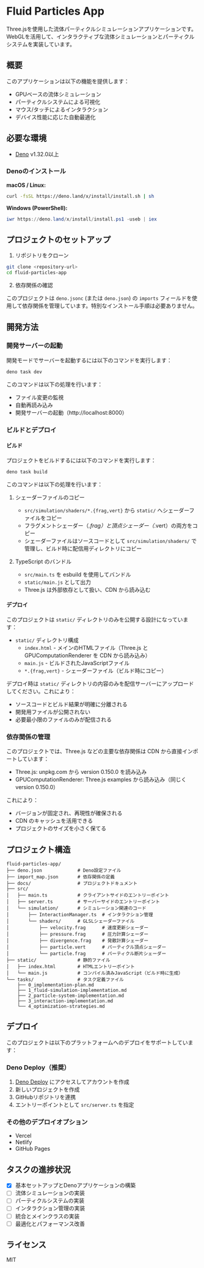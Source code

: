 # Fluid Particles App

Three.jsを使用した流体パーティクルシミュレーションアプリケーションです。WebGLを活用して、インタラクティブな流体シミュレーションとパーティクルシステムを実装しています。

## 概要

このアプリケーションは以下の機能を提供します：

- GPUベースの流体シミュレーション
- パーティクルシステムによる可視化
- マウス/タッチによるインタラクション
- デバイス性能に応じた自動最適化

## 必要な環境

- [Deno](https://deno.land/) v1.32.0以上

### Denoのインストール

**macOS / Linux:**

```bash
curl -fsSL https://deno.land/x/install/install.sh | sh
```

**Windows (PowerShell):**

```powershell
iwr https://deno.land/x/install/install.ps1 -useb | iex
```

## プロジェクトのセットアップ

1. リポジトリをクローン

```bash
git clone <repository-url>
cd fluid-particles-app
```

2. 依存関係の確認

このプロジェクトは `deno.jsonc` (または `deno.json`) の `imports` フィールドを使用して依存関係を管理しています。特別なインストール手順は必要ありません。

## 開発方法

### 開発サーバーの起動

開発モードでサーバーを起動するには以下のコマンドを実行します：

```bash
deno task dev
```

このコマンドは以下の処理を行います：
- ファイル変更の監視
- 自動再読み込み
- 開発サーバーの起動（http://localhost:8000）

### ビルドとデプロイ

#### ビルド

プロジェクトをビルドするには以下のコマンドを実行します：

```bash
deno task build
```

このコマンドは以下の処理を行います：

1. シェーダーファイルのコピー
   - `src/simulation/shaders/*.{frag,vert}` から `static/` へシェーダーファイルをコピー
   - フラグメントシェーダー（*.frag）と頂点シェーダー（*.vert）の両方をコピー
   - シェーダーファイルはソースコードとして `src/simulation/shaders/` で管理し、ビルド時に配信用ディレクトリにコピー

2. TypeScript のバンドル
   - `src/main.ts` を esbuild を使用してバンドル
   - `static/main.js` として出力
   - Three.js は外部依存として扱い、CDN から読み込む

#### デプロイ

このプロジェクトは `static/` ディレクトリのみを公開する設計になっています：

- `static/` ディレクトリ構成
  - `index.html` - メインのHTMLファイル（Three.js と GPUComputationRenderer を CDN から読み込み）
  - `main.js` - ビルドされたJavaScriptファイル
  - `*.{frag,vert}` - シェーダーファイル（ビルド時にコピー）

デプロイ時は `static/` ディレクトリの内容のみを配信サーバーにアップロードしてください。これにより：
- ソースコードとビルド結果が明確に分離される
- 開発用ファイルが公開されない
- 必要最小限のファイルのみが配信される

### 依存関係の管理

このプロジェクトでは、Three.js などの主要な依存関係は CDN から直接インポートしています：

- Three.js: unpkg.com から version 0.150.0 を読み込み
- GPUComputationRenderer: Three.js examples から読み込み（同じく version 0.150.0）

これにより：
- バージョンが固定され、再現性が確保される
- CDN のキャッシュを活用できる
- プロジェクトのサイズを小さく保てる

## プロジェクト構造

```
fluid-particles-app/
├── deno.json             # Deno設定ファイル
├── import_map.json       # 依存関係の定義
├── docs/                 # プロジェクトドキュメント
├── src/
│   ├── main.ts           # クライアントサイドのエントリーポイント
│   ├── server.ts         # サーバーサイドのエントリーポイント
│   └── simulation/       # シミュレーション関連のコード
│       ├── InteractionManager.ts  # インタラクション管理
│       └── shaders/      # GLSLシェーダーファイル
│           ├── velocity.frag      # 速度更新シェーダー
│           ├── pressure.frag      # 圧力計算シェーダー
│           ├── divergence.frag    # 発散計算シェーダー
│           ├── particle.vert      # パーティクル頂点シェーダー
│           └── particle.frag      # パーティクル断片シェーダー
├── static/               # 静的ファイル
│   ├── index.html        # HTMLエントリーポイント
│   └── main.js           # コンパイル済みJavaScript（ビルド時に生成）
└── tasks/                # タスク定義ファイル
    ├── 0_implementation-plan.md
    ├── 1_fluid-simulation-implementation.md
    ├── 2_particle-system-implementation.md
    ├── 3_interaction-implementation.md
    └── 4_optimization-strategies.md
```

## デプロイ

このプロジェクトは以下のプラットフォームへのデプロイをサポートしています：

### Deno Deploy（推奨）

1. [Deno Deploy](https://deno.com/deploy) にアクセスしてアカウントを作成
2. 新しいプロジェクトを作成
3. GitHubリポジトリを連携
4. エントリーポイントとして `src/server.ts` を指定

### その他のデプロイオプション

- Vercel
- Netlify
- GitHub Pages

## タスクの進捗状況

- [x] 基本セットアップとDenoアプリケーションの構築
- [ ] 流体シミュレーションの実装
- [ ] パーティクルシステムの実装
- [ ] インタラクション管理の実装
- [ ] 統合とメインクラスの実装
- [ ] 最適化とパフォーマンス改善

## ライセンス

MIT
